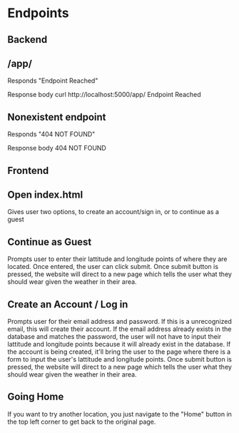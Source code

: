 # Endpoints
## Backend
## /app/
Responds "Endpoint Reached"

Response body
curl http://localhost:5000/app/
Endpoint Reached

## Nonexistent endpoint
Responds "404 NOT FOUND"

Response body
404 NOT FOUND


## Frontend
## Open index.html
Gives user two options, to create an account/sign in, or to continue as a guest

## Continue as Guest
Prompts user to enter their lattitude and longitude points of where they are located. Once entered, the user can click submit. Once submit button is pressed, the website will direct to a new page which tells the user what they should wear given the weather in their area.

## Create an Account / Log in
Prompts user for their email address and password. If this is a unrecognized email, this will create their account. If the email address already exists in the database and matches the password, the user will not have to input their lattitude and longitude points because it will already exist in the database. If the account is being created, it'll bring the user to the page where there is a form to input the user's lattitude and longitude points. Once submit button is pressed, the website will direct to a new page which tells the user what they should wear given the weather in their area.

## Going Home
If you want to try another location, you just navigate to the "Home" button in the top left corner to get back to the original page.
